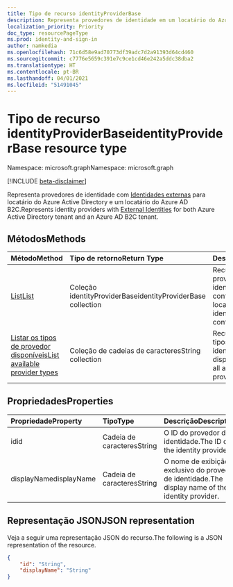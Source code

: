 ```yaml
---
title: Tipo de recurso identityProviderBase
description: Representa provedores de identidade em um locatário do Azure Active Directory e um locatário do B2C do Azure AD
localization_priority: Priority
doc_type: resourcePageType
ms.prod: identity-and-sign-in
author: namkedia
ms.openlocfilehash: 71c6d58e9ad70773df39adc7d2a91393d64cd460
ms.sourcegitcommit: c7776e5659c391e7c9ce1cd46e242a5ddc38dba2
ms.translationtype: HT
ms.contentlocale: pt-BR
ms.lasthandoff: 04/01/2021
ms.locfileid: "51491045"
---
```

# <a name="identityproviderbase-resource-type"></a><span data-ttu-id="18a46-103">Tipo de recurso identityProviderBase</span><span class="sxs-lookup"><span data-stu-id="18a46-103">identityProviderBase resource type</span></span>
<span data-ttu-id="18a46-104">Namespace: microsoft.graph</span><span class="sxs-lookup"><span data-stu-id="18a46-104">Namespace: microsoft.graph</span></span>

[!INCLUDE [beta-disclaimer](../../includes/beta-disclaimer.md)]

<span data-ttu-id="18a46-105">Representa provedores de identidade com [Identidades externas](/azure/active-directory/external-identities/) para locatário do Azure Active Directory e um locatário do Azure AD B2C.</span><span class="sxs-lookup"><span data-stu-id="18a46-105">Represents identity providers with [External Identities](/azure/active-directory/external-identities/) for both Azure Active Directory tenant and an Azure AD B2C tenant.</span></span>

## <a name="methods"></a><span data-ttu-id="18a46-106">Métodos</span><span class="sxs-lookup"><span data-stu-id="18a46-106">Methods</span></span>

| <span data-ttu-id="18a46-107">Método</span><span class="sxs-lookup"><span data-stu-id="18a46-107">Method</span></span>       | <span data-ttu-id="18a46-108">Tipo de retorno</span><span class="sxs-lookup"><span data-stu-id="18a46-108">Return Type</span></span>  |<span data-ttu-id="18a46-109">Descrição</span><span class="sxs-lookup"><span data-stu-id="18a46-109">Description</span></span>|
|:---------------|:--------|:----------|
|[<span data-ttu-id="18a46-110">List</span><span class="sxs-lookup"><span data-stu-id="18a46-110">List</span></span>](../api/identityproviderbase-list.md)|<span data-ttu-id="18a46-111">Coleção identityProviderBase</span><span class="sxs-lookup"><span data-stu-id="18a46-111">identityProviderBase collection</span></span>|<span data-ttu-id="18a46-112">Recupere todos os provedores de identidade configurados em um locatário.</span><span class="sxs-lookup"><span data-stu-id="18a46-112">Retrieve all identity providers configured in a tenant.</span></span>|
|[<span data-ttu-id="18a46-113">Listar os tipos de provedor disponíveis</span><span class="sxs-lookup"><span data-stu-id="18a46-113">List available provider types</span></span>](../api/identityproviderbase-list-availableprovidertypes.md)|<span data-ttu-id="18a46-114">Coleção de cadeias de caracteres</span><span class="sxs-lookup"><span data-stu-id="18a46-114">String collection</span></span>|<span data-ttu-id="18a46-115">Recupere todos os tipos de provedor de identidade disponíveis.</span><span class="sxs-lookup"><span data-stu-id="18a46-115">Retrieve all available identity provider types.</span></span>|

## <a name="properties"></a><span data-ttu-id="18a46-116">Propriedades</span><span class="sxs-lookup"><span data-stu-id="18a46-116">Properties</span></span>

|<span data-ttu-id="18a46-117">Propriedade</span><span class="sxs-lookup"><span data-stu-id="18a46-117">Property</span></span>|<span data-ttu-id="18a46-118">Tipo</span><span class="sxs-lookup"><span data-stu-id="18a46-118">Type</span></span>|<span data-ttu-id="18a46-119">Descrição</span><span class="sxs-lookup"><span data-stu-id="18a46-119">Description</span></span>|
|:---------------|:--------|:----------|
|<span data-ttu-id="18a46-120">id</span><span class="sxs-lookup"><span data-stu-id="18a46-120">id</span></span>|<span data-ttu-id="18a46-121">Cadeia de caracteres</span><span class="sxs-lookup"><span data-stu-id="18a46-121">String</span></span>|<span data-ttu-id="18a46-122">O ID do provedor de identidade.</span><span class="sxs-lookup"><span data-stu-id="18a46-122">The ID of the identity provider.</span></span>|
|<span data-ttu-id="18a46-123">displayName</span><span class="sxs-lookup"><span data-stu-id="18a46-123">displayName</span></span>|<span data-ttu-id="18a46-124">Cadeia de caracteres</span><span class="sxs-lookup"><span data-stu-id="18a46-124">String</span></span>|<span data-ttu-id="18a46-125">O nome de exibição exclusivo do provedor de identidade.</span><span class="sxs-lookup"><span data-stu-id="18a46-125">The display name of the identity provider.</span></span>|

## <a name="json-representation"></a><span data-ttu-id="18a46-126">Representação JSON</span><span class="sxs-lookup"><span data-stu-id="18a46-126">JSON representation</span></span>

<span data-ttu-id="18a46-127">Veja a seguir uma representação JSON do recurso.</span><span class="sxs-lookup"><span data-stu-id="18a46-127">The following is a JSON representation of the resource.</span></span>

<!-- {
  "blockType": "resource",
  "@odata.type": "microsoft.graph.identityProviderBase"
} -->

```json
{
    "id": "String",
    "displayName": "String"
}
```
